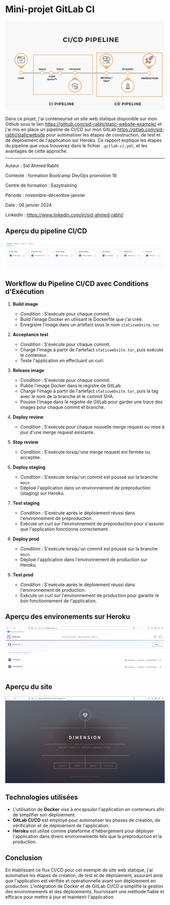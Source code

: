 # Mini-projet GitLab CI

![pipeline ci/cd](images/CICD.jpg "pipeline ci/cd")

Dans ce projet, j'ai conteneurisé un site web statique disponible sur mon Github sous le lien https://github.com/sid-rabhi/static-website-example/ et j'ai mis en place un pipeline de CI/CD sur mon GitLab https://gitlab.com/sid-rabhi/staticwebsite pour automatiser les étapes de construction, de test et de déploiement de l'application sur Heroku. Ce rapport explique les étapes du pipeline que vous trouverez dans le fichier `.gitlab-ci.yml`, et les avantages de cette approche.

---

Auteur : Sid Ahmed Rabhi

Contexte : formation Bootcamp DevOps promotion 16

Centre de formation : Eazytraining

Période : novembre-décembre-janvier

Date : 06 janvier 2024

LinkedIn : https://www.linkedin.com/in/sid-ahmed-rabhi/

## Aperçu du pipeline CI/CD

![pipeline ci/cd](images/pipeline.png "pipeline ci/cd")

## Workflow du Pipeline CI/CD avec Conditions d'Exécution

1. **Build image**
   - *Condition* : S'exécute pour chaque commit.
   - Build l'image Docker en utilisant le Dockerfile que j'ai créé.
   - Enregistre l'image dans un artefact sous le nom `staticwebsite.tar`
   
2. **Acceptance test**
   - *Condition* : S'exécute pour chaque commit.
   - Charge l'image à partir de l'artefact `staticwebsite.tar`, puis exécute le conteneur.
   - Teste l'application en effectuant un curl.

3. **Release image**
   - *Condition* : S'exécute pour chaque commit.
   - Publie l'image Docker dans le registre de GitLab.
   - Charge l'image à partir de l'artefact `staticwebsite.tar`, puis la tag avec le nom de la branche et le commit SHA.
   - Pousse l'image dans le registre de GitLab pour garder une trace des images pour chaque commit et branche.

4. **Deploy review**
   - *Condition* : S'exécute pour chaque nouvelle merge request ou mise à jour d'une merge request existante.
   
   
5. **Stop review**
   - *Condition* : S'exécute lorsqu'une merge request est fermée ou acceptée.
   

6. **Deploy staging**
   - *Condition* : S'exécute lorsqu'un commit est poussé sur la branche `main`.
   - Déploie l'application dans un environnement de préproduction (staging) sur Heroku.
   
7. **Test staging**
   - *Condition* : S'exécute après le déploiement réussi dans l'environnement de préproduction.
   - Exécute un curl sur l'environnement de préproduction pour s'assurer que l'application fonctionne correctement.
   
8. **Deploy prod**
    - *Condition* : S'exécute lorsqu'un commit est poussé sur la branche `main`.
   - Déploie l'application dans l'environnement de production sur Heroku.
   
9. **Test prod**
   - *Condition* : S'exécute après le déploiement réussi dans l'environnement de production.
   - Exécute un curl sur l'environnement de production pour garantir le bon fonctionnement de l'application.



## Aperçu des environements sur Heroku



![webapp](images/heroku.png "webapp")



## Aperçu du site



![webapp](images/website.png "webapp")




## Technologies utilisées

- L'utilisation de **Docker** vise à encapsuler l'application en conteneurs afin de simplifier son déploiement.
- **GitLab CI/CD** est employé pour automatiser les phases de création, de vérification et de déploiement de l'application.
- **Heroku** est utilisé comme plateforme d'hébergement pour déployer l'application dans divers environnements tels que la préproduction et la production.

## Conclusion

En établissant ce flux CI/CD pour cet exemple de site web statique, j'ai automatisé les étapes de création, de test et de déploiement, assurant ainsi que l'application est vérifiée et opérationnelle avant son déploiement en production. L'intégration de Docker et de GitLab CI/CD a simplifié la gestion des environnements et des déploiements, fournissant une méthode fiable et efficace pour mettre à jour et maintenir l'application.